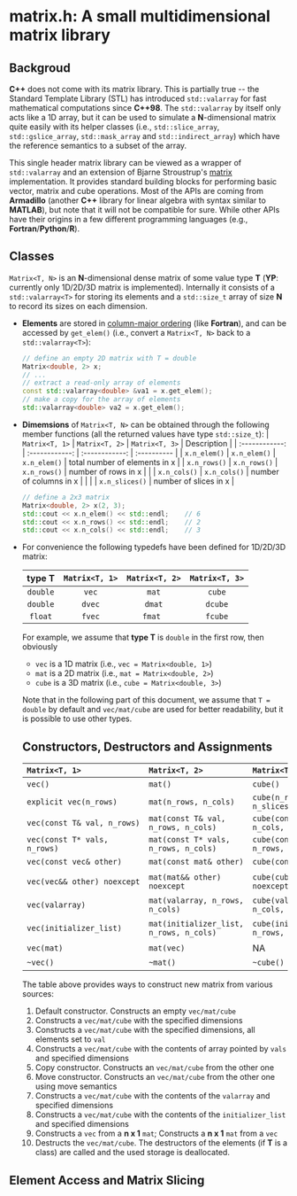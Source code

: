 matrix.h: A small multidimensional matrix library
==

## Backgroud

**C++** does not come with its matrix library. This is partially true -- the Standard Template Library (STL) has introduced `std::valarray` for fast mathematical computations since **C++98**. The `std::valarray` by itself only acts like a 1D array, but it can be used to simulate a **N**-dimensional matrix quite easily with its helper classes (i.e., `std::slice_array`, `std::gslice_array`, `std::mask_array` and `std::indirect_array`) which have the reference semantics to a subset of the array.

This single header matrix library can be viewed as a wrapper of `std::valarray` and an extension of Bjarne Stroustrup's [matrix](https://www.stroustrup.com/Programming/Matrix/Matrix.h) implementation. It provides standard building blocks for performing basic vector, matrix and cube operations. Most of the APIs are coming from **Armadillo** (another **C++** library for linear algebra with syntax similar to **MATLAB**), but note that it will not be compatible for sure. While other APIs have their origins in a few different programming languages (e.g., **Fortran**/**Python**/**R**).

## Classes

`Matrix<T, N>` is an **N**-dimensional dense matrix of some value type **T** (**YP**: currently only 1D/2D/3D matrix is implemented). Internally it consists of a `std::valarray<T>` for storing its elements and a `std::size_t` array of size **N** to record its sizes on each dimension.

+ **Elements** are stored in [column-major ordering](https://en.wikipedia.org/wiki/Row-_and_column-major_order#Column-major_order) (like **Fortran**), and can be accessed by `get_elem()` (i.e., convert a `Matrix<T, N>` back to a `std::valarray<T>`):
  ```cpp
  // define an empty 2D matrix with T = double
  Matrix<double, 2> x;
  // ...
  // extract a read-only array of elements
  const std::valarray<double> &va1 = x.get_elem();
  // make a copy for the array of elements 
  std::valarray<double> va2 = x.get_elem();
  ```   

+ **Dimemsions** of `Matrix<T, N>` can be obtained through the following member functions (all the returned values have type `std::size_t`):
  | `Matrix<T, 1>` | `Matrix<T, 2>` | `Matrix<T, 3>` | Description |
  | :------------: | :------------: | :------------: | :---------- |
  | `x.n_elem()`   | `x.n_elem()`   | `x.n_elem()`   | total number of elements in x |
  | `x.n_rows()`   | `x.n_rows()`   | `x.n_rows()`   | number of rows in x           |
  |                | `x.n_cols()`   | `x.n_cols()`   | number of columns in x        |
  |                |                | `x.n_slices()` | number of slices in x         |
  ```cpp
  // define a 2x3 matrix
  Matrix<double, 2> x(2, 3);
  std::cout << x.n_elem() << std::endl;    // 6
  std::cout << x.n_rows() << std::endl;    // 2
  std::cout << x.n_cols() << std::endl;    // 3
  ```
+ For convenience the following typedefs have been defined for 1D/2D/3D matrix:

  | type  T  | `Matrix<T, 1>` | `Matrix<T, 2>` | `Matrix<T, 3>` |
  | :------: | :------------: | :------------: | :------------: |
  | `double` | `vec`          | `mat`          | `cube`         |
  | `double` | `dvec`         | `dmat`         | `dcube`        |
  | `float`  | `fvec`         | `fmat `        | `fcube`        |

  For example, we assume that **type T** is `double` in the first row, then obviously
  + `vec` is a 1D matrix (i.e., `vec = Matrix<double, 1>`)
  + `mat` is a 2D matrix (i.e., `mat = Matrix<double, 2>`)
  + `cube` is a 3D matrix (i.e., `cube = Matrix<double, 3>`)

  Note that in the following part of this document, we assume that `T = double` by default and `vec/mat/cube` are used for better readability, but it is possible to use other types.

  ## Constructors, Destructors and Assignments
  | `Matrix<T, 1>` | `Matrix<T, 2>` | `Matrix<T, 3>` | |
  | :------------  | :------------  | :------------  |-|
  | `vec()`                      | `mat()`                                 | `cube()`                                           |(1)|
  | `explicit vec(n_rows)`       | `mat(n_rows, n_cols)`                   | `cube(n_rows, n_cols, n_slices)`                   |(2)|
  | `vec(const T& val, n_rows)`  | `mat(const T& val, n_rows, n_cols)`     | `cube(const T& val, n_rows, n_cols, n_slides)`     |(3)|
  | `vec(const T* vals, n_rows)` | `mat(const T* vals, n_rows, n_cols)`    | `cube(const T* vals, n_rows, n_cols, n_slides)`    |(4)|
  | `vec(const vec& other)`      | `mat(const mat& other)`                 | `cube(const cube& other)`                          |(5)|
  | `vec(vec&& other) noexcept`  | `mat(mat&& other) noexcept`             | `cube(cube&& other) noexcept`                      |(6) C++11|
  | `vec(valarray)`              | `mat(valarray, n_rows, n_cols)`         | `cube(valarray, n_rows, n_cols, n_slides)`         |(7)|
  | `vec(initializer_list)`      | `mat(initializer_list, n_rows, n_cols)` | `cube(initializer_list, n_rows, n_cols, n_slices)` |(8) C++11|
  | `vec(mat)`                   | `mat(vec)`                              | NA                                                 |(9)|
  | `~vec()`                     | `~mat()`                                | `~cube()`                                          |(10)|

  The table above provides ways to construct new matrix from various sources:
  
  1) Default constructor. Constructs an empty `vec/mat/cube`
  2) Constructs a `vec/mat/cube` with the specified dimensions
  3) Constructs a `vec/mat/cube` with the specified dimensions, all elements set to `val`
  4) Constructs a `vec/mat/cube` with the contents of array pointed by `vals` and specified dimensions
  5) Copy constructor. Constructs an `vec/mat/cube` from the other one
  6) Move constructor. Constructs an `vec/mat/cube` from the other one using move semantics
  7) Constructs a `vec/mat/cube` with the contents of the `valarray` and specified dimensions
  8) Constructs a `vec/mat/cube` with the contents of the `initializer_list` and specified dimensions
  9) Constructs a `vec` from a **n x 1** `mat`; Constructs a **n x 1** `mat` from a `vec`
  10) Destructs the `vec/mat/cube`. The destructors of the elements (if **T** is a class) are called and the used storage is deallocated.


## Element Access and Matrix Slicing

